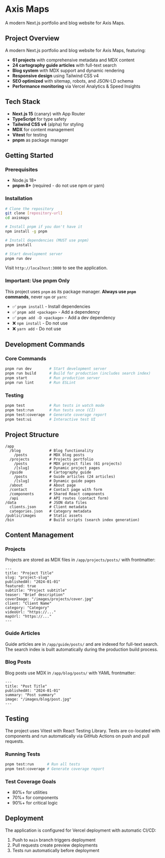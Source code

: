 # Axis Maps

A modern Next.js portfolio and blog website for Axis Maps.

## Project Overview

A modern Next.js portfolio and blog website for Axis Maps, featuring:

- **61 projects** with comprehensive metadata and MDX content
- **24 cartography guide articles** with full-text search
- **Blog system** with MDX support and dynamic rendering
- **Responsive design** using Tailwind CSS v4
- **SEO optimized** with sitemap, robots, and JSON-LD schema
- **Performance monitoring** via Vercel Analytics & Speed Insights

## Tech Stack

- **Next.js 15** (canary) with App Router
- **TypeScript** for type safety
- **Tailwind CSS v4** (alpha) for styling
- **MDX** for content management
- **Vitest** for testing
- **pnpm** as package manager

## Getting Started

### Prerequisites

- Node.js 18+
- **pnpm 8+** (required - do not use npm or yarn)

### Installation

```bash
# Clone the repository
git clone [repository-url]
cd axismaps

# Install pnpm if you don't have it
npm install -g pnpm

# Install dependencies (MUST use pnpm)
pnpm install

# Start development server
pnpm run dev
```

Visit `http://localhost:3000` to see the application.

### Important: Use pnpm Only

This project uses `pnpm` as its package manager. **Always use `pnpm` commands**, never `npm` or `yarn`:

- ✅ `pnpm install` - Install dependencies
- ✅ `pnpm add <package>` - Add a dependency
- ✅ `pnpm add -D <package>` - Add a dev dependency
- ❌ `npm install` - Do not use
- ❌ `yarn add` - Do not use

## Development Commands

### Core Commands

```bash
pnpm run dev        # Start development server
pnpm run build      # Build for production (includes search index)
pnpm start          # Run production server
pnpm run lint       # Run ESLint
```

### Testing

```bash
pnpm test           # Run tests in watch mode
pnpm test:run       # Run tests once (CI)
pnpm test:coverage  # Generate coverage report
pnpm test:ui        # Interactive test UI
```

## Project Structure

```
/app
  /blog             # Blog functionality
    /posts          # MDX blog posts
  /projects         # Projects portfolio
    /posts          # MDX project files (61 projects)
    /[slug]         # Dynamic project pages
  /guide            # Cartography guide
    /posts          # Guide articles (24 articles)
    /[slug]         # Dynamic guide pages
  /about            # About page
  /contact          # Contact page with form
  /components       # Shared React components
  /api              # API routes (contact form)
/data               # JSON data files
  clients.json      # Client metadata
  categories.json   # Category metadata
/public/images      # Static assets
/bin                # Build scripts (search index generation)
```

## Content Management

### Projects

Projects are stored as MDX files in `/app/projects/posts/` with frontmatter:

```mdx
---
title: "Project Title"
slug: "project-slug"
publishedAt: "2024-01-01"
featured: true
subtitle: "Project subtitle"
teaser: "Brief description"
coverImage: "/images/projects/cover.jpg"
client: "Client Name"
category: "Category"
videoUrl: "https://..."
mapUrl: "https://..."
---
```

### Guide Articles

Guide articles are in `/app/guide/posts/` and are indexed for full-text search. The search index is built automatically during the production build process.

### Blog Posts

Blog posts use MDX in `/app/blog/posts/` with YAML frontmatter:

```mdx
---
title: "Post Title"
publishedAt: "2024-01-01"
summary: "Post summary"
image: "/images/blog/post.jpg"
---
```

## Testing

The project uses Vitest with React Testing Library. Tests are co-located with components and run automatically via GitHub Actions on push and pull requests.

### Running Tests

```bash
pnpm test:run      # Run all tests
pnpm test:coverage # Generate coverage report
```

### Test Coverage Goals

- 80%+ for utilities
- 70%+ for components
- 90%+ for critical logic

## Deployment

The application is configured for Vercel deployment with automatic CI/CD:

1. Push to `main` branch triggers deployment
2. Pull requests create preview deployments
3. Tests run automatically before deployment

